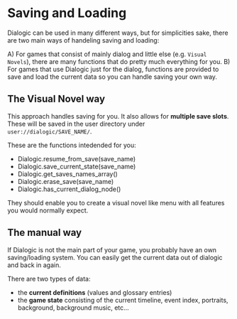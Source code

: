 # Saving and Loading

Dialogic can be used in many different ways, but for simplicities sake, there are two main ways of handeling saving and loading:

A) For games that consist of mainly dialog and little else (e.g. `Visual Novels`), there are many functions that do pretty much everything for you. 
B) For games that use Dialogic just for the dialog, functions are provided to save and load the current data so you can handle saving your own way.


## The Visual Novel way
This approach handles saving for you. It also allows for **multiple save slots**. These will be saved in the user directory under `user://dialogic/SAVE_NAME/`.

These are the functions intedended for you:
- Dialogic.resume_from_save(save_name)
- Dialogic.save_current_state(save_name)
- Dialogic.get_saves_names_array()
- Dialogic.erase_save(save_name)
- Dialogic.has_current_dialog_node()

They should enable you to create a visual novel like menu with all features you would normally expect.


## The manual way
If Dialogic is not the main part of your game, you probably have an own saving/loading system. 
You can easily get the current data out of dialogic and back in again. 

There are two types of data: 
- the **current definitions** (values and glossary entries)
- the **game state** consisting of the current timeline, event index, portraits, background, background music, etc...

